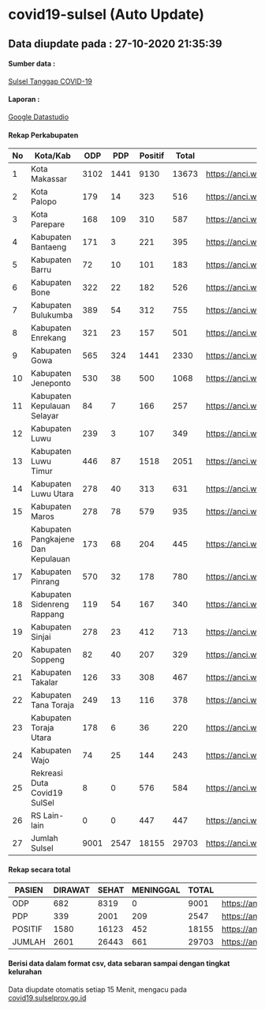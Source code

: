 
# covid19-sulsel (Auto Update)

## Data diupdate pada : 27-10-2020 21:35:39

#### Sumber data :
[Sulsel Tanggap COVID-19](https://covid19.sulselprov.go.id)

#### Laporan :
[Google Datastudio](https://datastudio.google.com/s/jythWGc1j4w)

#### Rekap Perkabupaten 
|No|Kota/Kab|ODP|PDP|Positif|Total|Link|
| --- | --- | --- | --- | --- | --- | --- |
|1|Kota Makassar|3102|1441|9130|13673|https://anci.web.id/cor/kota_makassar|
|2|Kota Palopo|179|14|323|516|https://anci.web.id/cor/kota_palopo|
|3|Kota Parepare|168|109|310|587|https://anci.web.id/cor/kota_parepare|
|4|Kabupaten Bantaeng|171|3|221|395|https://anci.web.id/cor/kabupaten_bantaeng|
|5|Kabupaten Barru|72|10|101|183|https://anci.web.id/cor/kabupaten_barru|
|6|Kabupaten Bone|322|22|182|526|https://anci.web.id/cor/kabupaten_bone|
|7|Kabupaten Bulukumba|389|54|312|755|https://anci.web.id/cor/kabupaten_bulukumba|
|8|Kabupaten Enrekang|321|23|157|501|https://anci.web.id/cor/kabupaten_enrekang|
|9|Kabupaten Gowa|565|324|1441|2330|https://anci.web.id/cor/kabupaten_gowa|
|10|Kabupaten Jeneponto|530|38|500|1068|https://anci.web.id/cor/kabupaten_jeneponto|
|11|Kabupaten Kepulauan Selayar|84|7|166|257|https://anci.web.id/cor/kabupaten_kepulauan_selayar|
|12|Kabupaten Luwu|239|3|107|349|https://anci.web.id/cor/kabupaten_luwu|
|13|Kabupaten Luwu Timur|446|87|1518|2051|https://anci.web.id/cor/kabupaten_luwu_timur|
|14|Kabupaten Luwu Utara|278|40|313|631|https://anci.web.id/cor/kabupaten_luwu_utara|
|15|Kabupaten Maros|278|78|579|935|https://anci.web.id/cor/kabupaten_maros|
|16|Kabupaten Pangkajene Dan Kepulauan|173|68|204|445|https://anci.web.id/cor/kabupaten_pangkajene_dan_kepulauan|
|17|Kabupaten Pinrang|570|32|178|780|https://anci.web.id/cor/kabupaten_pinrang|
|18|Kabupaten Sidenreng Rappang|119|54|167|340|https://anci.web.id/cor/kabupaten_sidenreng_rappang|
|19|Kabupaten Sinjai|278|23|412|713|https://anci.web.id/cor/kabupaten_sinjai|
|20|Kabupaten Soppeng|82|40|207|329|https://anci.web.id/cor/kabupaten_soppeng|
|21|Kabupaten Takalar|126|33|308|467|https://anci.web.id/cor/kabupaten_takalar|
|22|Kabupaten Tana Toraja|249|13|116|378|https://anci.web.id/cor/kabupaten_tana_toraja|
|23|Kabupaten Toraja Utara|178|6|36|220|https://anci.web.id/cor/kabupaten_toraja_utara|
|24|Kabupaten Wajo|74|25|144|243|https://anci.web.id/cor/kabupaten_wajo|
|25|Rekreasi Duta Covid19 SulSel|8|0|576|584|https://anci.web.id/cor/rekreasi_duta_covid19_sulsel|
|26|RS Lain-lain|0|0|447|447|https://anci.web.id/cor/rs_lain-lain|
|27|Jumlah Sulsel|9001|2547|18155|29703|https://anci.web.id/cor/jumlah_sulsel|

#### Rekap secara total

| PASIEN | DIRAWAT | SEHAT | MENINGGAL | TOTAL | LINK |
| ---- | -------- | ---- | ---- |  ---- | ---- |
| ODP | 682 | 8319 | 0 | 9001 | https://anci.web.id/cor/odp_detail.html |
| PDP | 339 | 2001 | 209 | 2547 | https://anci.web.id/cor/pdp_detail.html |
| POSITIF | 1580 | 16123 | 452 | 18155 | https://anci.web.id/cor/positif_detail.html |
| JUMLAH | 2601 | 26443 | 661 | 29703 | https://anci.web.id/cor/jumlah_sulsel/ |

 
#### Berisi data dalam format csv, data sebaran sampai dengan tingkat kelurahan

Data diupdate otomatis setiap 15 Menit, mengacu pada [covid19.sulselprov.go.id](https://covid19.sulselprov.go.id)

